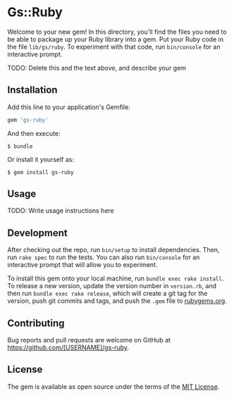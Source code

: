 # Gs::Ruby

Welcome to your new gem! In this directory, you'll find the files you need to be able to package up your Ruby library into a gem. Put your Ruby code in the file `lib/gs/ruby`. To experiment with that code, run `bin/console` for an interactive prompt.

TODO: Delete this and the text above, and describe your gem

## Installation

Add this line to your application's Gemfile:

```ruby
gem 'gs-ruby'
```

And then execute:

    $ bundle

Or install it yourself as:

    $ gem install gs-ruby

## Usage

TODO: Write usage instructions here

## Development

After checking out the repo, run `bin/setup` to install dependencies. Then, run `rake spec` to run the tests. You can also run `bin/console` for an interactive prompt that will allow you to experiment.

To install this gem onto your local machine, run `bundle exec rake install`. To release a new version, update the version number in `version.rb`, and then run `bundle exec rake release`, which will create a git tag for the version, push git commits and tags, and push the `.gem` file to [rubygems.org](https://rubygems.org).

## Contributing

Bug reports and pull requests are welcome on GitHub at https://github.com/[USERNAME]/gs-ruby.


## License

The gem is available as open source under the terms of the [MIT License](http://opensource.org/licenses/MIT).

